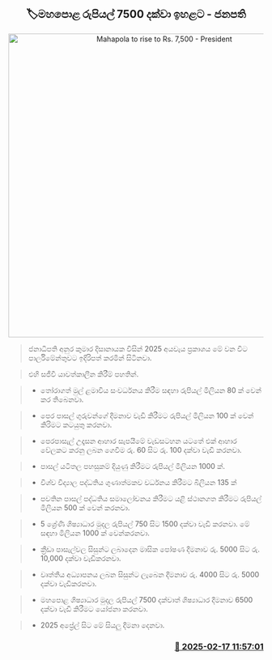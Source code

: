 <p align='center'><b><h2 align='center' title='Mahapola to rise to Rs. 7,500 - President'>🏷මහපොළ රුපියල් 7500 දක්වා ඉහළට - ජනපති</h2></b></p>
<p align='center'><img src='https://helakuru.sgp1.cdn.digitaloceanspaces.com/esana/images/lib/budget-2025-new-live.jpg' width='600' alt='Mahapola to rise to Rs. 7,500 - President'></p>

> ජනාධිපති අනුර කුමාර දිසානායක විසින් 2025 අයවැය ප්‍රකාශය මේ වන විට පාර්ලිමේන්තුවට ඉදිරිපත් කරමින් සිටිනවා.

> එහි සජීවී යාවත්කාලීන කිරීම් පහතින්.

> * තෝරාගත් මුල් ළමාවිය සංවර්ධනය කිරීම සඳහා රුපියල් මිලියන 80 ක් වෙන් කර තිබෙනවා.

> * පෙර පාසල් ගුරුවන්ගේ දීමනාව වැඩි කිරීමට රුපියල් මිලියන 100 ක් වෙන් කිරිමට කටයුතු කරනවා.

> * පෙරපාසැල් උදෑසන ආහාර සැපයීමේ වැඩසටහන යටතේ එක් ආහාර වේලකට කරනු ලබන ගෙවීම රු. 60 සිට රු. 100 දක්වා වැඩි කරනවා.

> * පාසල් යටිතල පහසුකම් දියුණු කිරීමට රුපියල් මිලියන 1000 ක්.

> * විශ්ව විද්‍යාල පද්ධතිය ගුණාත්මකව වර්ධනය කිරීමට බිලි​යන 135 ක්

> * පවතින පාසල් පද්ධතිය සමාලෝචනය කිරීමට යළි ස්ථානගත කිරීමට රුපියල් මිලියන 500 ක් වෙන් කරනවා.

> * 5 ශ්‍රේණි ශිෂ්‍යාධාර මුද​ල රුපියල් 750 සිට 1500 දක්වා වැඩි කරනවා. මේ සඳහා මිලියන 1000 ක් වෙන්කරනවා.

> * ක්‍රීඩා පාසැල්වල සිසුන්ට ලබාදෙන මාසික පෝෂණ දීමනාව රු. 5000 සිට රු. 10,000 දක්වා වැඩිකරනවා. 

> * වෘත්තීය අධ්‍යාපනය ලබන සිසුන්ට ලැබෙන දීමනාව රු. 4000 සිට රු. 5000 දක්වා වැඩිකරනවා.

> * මහපොළ ශිෂ්‍යාධාර මුදල රුපියල් 7500 දක්වාත් ශිෂ්‍යාධාර දීමනා​ව 6500 දක්වා වැඩි කිරීමට යෝජනා කරනවා.  

> * 2025 අප්‍රේල් සිට මේ සියලු දීමනා දෙනවා.



<h3 align='right'><a href='https://www.helakuru.lk/esana/p/107522/'>📅 2025-02-17 11:57:01</a></h3>
